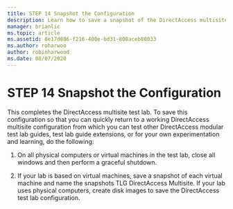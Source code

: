 ```yaml
---
title: STEP 14 Snapshot the Configuration
description: Learn how to save a snapshot of the DirectAccess multisite test lab configuration.
manager: brianlic
ms.topic: article
ms.assetid: 8e17d886-f216-400e-bd31-808aceb88033
ms.author: roharwoo
author: robinharwood
ms.date: 08/07/2020
---
```

# STEP 14 Snapshot the Configuration

>

This completes the DirectAccess multisite test lab. To save this configuration so that you can quickly return to a working DirectAccess multisite configuration from which you can test other DirectAccess modular test lab guides, test lab guide extensions, or for your own experimentation and learning, do the following:

1.  On all physical computers or virtual machines in the test lab, close all windows and then perform a graceful shutdown.

2.  If your lab is based on virtual machines, save a snapshot of each virtual machine and name the snapshots TLG DirectAccess Multisite. If your lab uses physical computers, create disk images to save the DirectAccess test lab configuration.



